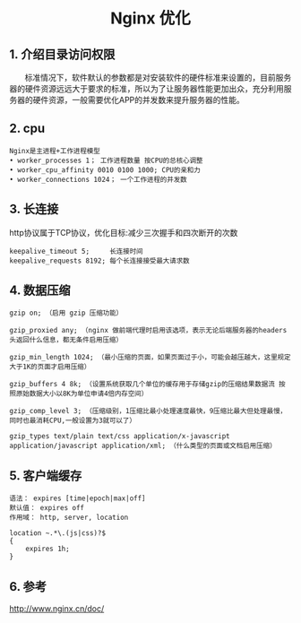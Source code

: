 <center><h1>Nginx 优化</h1></center>

## 1. 介绍目录访问权限
&#160; &#160; &#160; &#160;标准情况下，软件默认的参数都是对安装软件的硬件标准来设置的，⽬前服务器的硬件资源远远⼤于要求的标准，所以为了让服务器性能更加出众，充分利⽤服
务器的硬件资源，⼀般需要优化APP的并发数来提升服务器的性能。

## 2. cpu

```shell
Nginx是主进程+⼯作进程模型
• worker_processes 1； ⼯作进程数量 按CPU的总核⼼调整
• worker_cpu_affinity 0010 0100 1000; CPU的亲和⼒
• worker_connections 1024； ⼀个⼯作进程的并发数
```

## 3. 长连接
http协议属于TCP协议，优化⽬标:减少三次握⼿和四次断开的次数

```shell
keepalive_timeout 5;     ⻓连接时间
keepalive_requests 8192; 每个⻓连接接受最⼤请求数
```

## 4. 数据压缩

```shell
gzip on; （启⽤ gzip 压缩功能）

gzip_proxied any; （nginx 做前端代理时启⽤该选项，表示⽆论后端服务器的headers头返回什么信息，都⽆条件启⽤压缩）

gzip_min_length 1024; （最⼩压缩的⻚⾯，如果⻚⾯过于⼩，可能会越压越⼤，这⾥规定⼤于1K的⻚⾯才启⽤压缩）

gzip_buffers 4 8k; （设置系统获取⼏个单位的缓存⽤于存储gzip的压缩结果数据流 按照原始数据⼤⼩以8K为单位申请4倍内存空间）

gzip_comp_level 3; （压缩级别，1压缩⽐最⼩处理速度最快，9压缩⽐最⼤但处理最慢，同时也最消耗CPU,⼀般设置为3就可以了）

gzip_types text/plain text/css application/x-javascript application/javascript application/xml; （什么类型的⻚⾯或⽂档启⽤压缩）
```

## 5. 客户端缓存

```shell
语法： expires [time|epoch|max|off]
默认值： expires off
作⽤域： http, server, location
```

```shell
location ~.*\.(js|css)?$
{
    expires 1h;
}
```

## 6. 参考
http://www.nginx.cn/doc/
